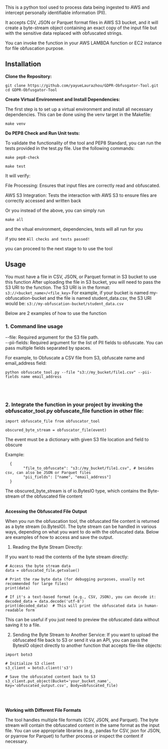 This is a python tool used to process data being ingested to AWS and intercept personally identifiable information (PII). 

It accepts CSV, JSON or Parquet format files in AWS S3 bucket, and it will create a byte-stream object containing an exact copy of the input file but with the sensitive data replaced with obfuscated strings.

You can invoke the function in your AWS LAMBDA function or EC2 instance for file obfuscation purpose. 

<h2>Installation</h2>


**Clone the Repository:**

```
git clone https://github.com/yayueLaurazhou/GDPR-Obfusgator-Tool.git
cd GDPR-Obfusgator-Tool
```


**Create Virtual Environment and Install Dependencies:**

The first step is to set up a virtual environment and install all necessary dependencies. This can be done using the venv target in the Makefile:

```make venv```



**Do PEP8 Check and Run Unit tests:**

To validate the functionality of the tool and PEP8 Standard, you can run the tests provided in the test.py file. Use the following commands:

```make pep8-check```

```make test```

It will verify:

File Processing: Ensures that input files are correctly read and obfuscated.

AWS S3 Integration: Tests the interaction with AWS S3 to ensure files are correctly accessed and written back
</br>



Or you instead of the above, you can simply run 

```
make all
```
 
 and the vitual environment, dependencies, tests will all run for you 

if you see ```All checks and tests passed!```

you can proceed to the next stage to to use the tool


<h2>Usage</h2>

You must have a file in CSV, JSON, or Parquet format in S3 bucket to use this function 
After uploading the file in S3 bucket, you will need to pass the S3 URI to the function. The S3 URI is in the format:
```s3://<bucket_name>/<file_key>```
For example, if your bucket is named my-obfuscation-bucket and the file is named student_data.csv, the S3 URI would be:
```s3://my-obfuscation-bucket/student_data.csv```

Below are 2 examples of how to use the function

### 1. Command line usage

--file: Required argument for the S3 file path.</br>
--pii-fields: Required argument for the list of PII fields to obfuscate. You can pass multiple fields separated by spaces.

For example, to Obfuscate a CSV file from S3, obfuscate name and email_address field:

```
python obfuscate_tool.py --file "s3://my_bucket/file1.csv" --pii-fields name email_address
```
</br>
</br>


### 2. Integrate the function in your project by invoking the obfuscator_tool.py obfuscate_file function in other file:

```
import obfuscate_file from obfuscator_tool

obscured_byte_stream = obfuscator_file(event)
```

The event must be a dictionary with given S3 file location and field to obscure

Example:
```
  {
        "file_to_obfuscate": "s3://my_bucket/file1.csv", # besides csv, can also be JSON or Parquet files
        "pii_fields": ["name", "email_address"]
  }
```

The obscured_byte_stream is of io.BytesIO type, which contains the Byte-stream of the obfuscated file content
</br>
</br>


****Accessing the Obfuscated File Output****

When you run the obfuscation tool, the obfuscated file content is returned as a byte stream (io.BytesIO). The byte stream can be handled in various ways, depending on what you want to do with the obfuscated data. Below are examples of how to access and save the output.

1. Reading the Byte Stream Directly:

If you want to read the contents of the byte stream directly:

```
# Access the byte stream data
data = obfuscated_file.getvalue()

# Print the raw byte data (for debugging purposes, usually not recommended for large files)
print(data)

# If it's a text-based format (e.g., CSV, JSON), you can decode it:
decoded_data = data.decode('utf-8')
print(decoded_data)  # This will print the obfuscated data in human-readable form
```

This can be useful if you just need to preview the obfuscated data without saving it to a file.

2. Sending the Byte Stream to Another Service:
If you want to upload the obfuscated file back to S3 or send it via an API, you can pass the BytesIO object directly to another function that accepts file-like objects:

```
import boto3

# Initialize S3 client
s3_client = boto3.client('s3')

# Save the obfuscated content back to S3
s3_client.put_object(Bucket='your_bucket_name', Key='obfuscated_output.csv', Body=obfuscated_file)
```
</br>
</br>



****Working with Different File Formats****

The tool handles multiple file formats (CSV, JSON, and Parquet). The byte stream will contain the obfuscated content in the same format as the input file. You can use appropriate libraries (e.g., pandas for CSV, json for JSON, or pyarrow for Parquet) to further process or inspect the content if necessary.


